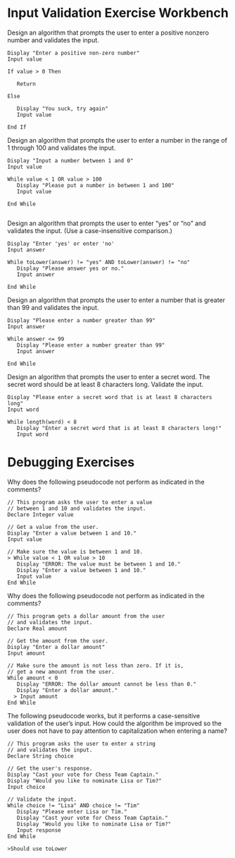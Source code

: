 # Input Validation Exercise Workbench

Design an algorithm that prompts the user to enter a positive nonzero number and validates the input.


```
Display "Enter a positive non-zero number"
Input value

If value > 0 Then

   Return

Else

   Display "You suck, try again"
   Input value

End If

```
Design an algorithm that prompts the user to enter a number in the range of 1 through 100 and validates the input.

```
Display "Input a number between 1 and 0"
Input value

While value < 1 OR value > 100
   Display "Please put a number in between 1 and 100"
   Input value

End While


```

Design an algorithm that prompts the user to enter “yes” or “no” and validates the input. (Use a case-insensitive comparison.)


```
Display "Enter 'yes' or enter 'no'
Input answer

While toLower(answer) != "yes" AND toLower(answer) != "no"
   Display "Please answer yes or no."
   Input answer

End While
```
Design an algorithm that prompts the user to enter a number that is greater than 99 and validates the input.
```
Display "Please enter a number greater than 99"
Input answer

While answer <= 99
   Display "Please enter a number greater than 99"
   Input answer

End While
```
Design an algorithm that prompts the user to enter a secret word. The secret word should be at least 8 characters long. Validate the input.

```
Display "Please enter a secret word that is at least 8 characters long"
Input word

While length(word) < 8
   Display "Enter a secret word that is at least 8 characters long!"
   Input word
```

# Debugging Exercises

Why does the following pseudocode not perform as indicated in the comments?
```
// This program asks the user to enter a value
// between 1 and 10 and validates the input.
Declare Integer value

// Get a value from the user.
Display "Enter a value between 1 and 10."
Input value

// Make sure the value is between 1 and 10.
> While value < 1 OR value > 10
   Display "ERROR: The value must be between 1 and 10."
   Display "Enter a value between 1 and 10."
   Input value
End While
```
Why does the following pseudocode not perform as indicated in the comments?
```
// This program gets a dollar amount from the user
// and validates the input.
Declare Real amount

// Get the amount from the user.
Display "Enter a dollar amount"
Input amount

// Make sure the amount is not less than zero. If it is,
// get a new amount from the user.
While amount < 0
   Display "ERROR: The dollar amount cannot be less than 0."
   Display "Enter a dollar amount."
  > Input amount
End While
```
The following pseudocode works, but it performs a case-sensitive validation of the user’s input. How could the algorithm be improved so the user does not have to pay attention to capitalization when entering a name?
```
// This program asks the user to enter a string
// and validates the input.
Declare String choice

// Get the user's response.
Display "Cast your vote for Chess Team Captain."
Display "Would you like to nominate Lisa or Tim?"
Input choice

// Validate the input.
While choice != "Lisa" AND choice != "Tim"
   Display "Please enter Lisa or Tim."
   Display "Cast your vote for Chess Team Captain."
   Display "Would you like to nominate Lisa or Tim?"
   Input response
End While

>Should use toLower
```
